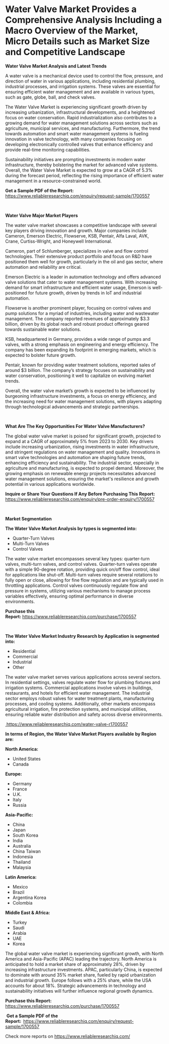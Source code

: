 <p><h1>Water Valve Market Provides a Comprehensive Analysis Including a Macro Overview of the Market, Micro Details such as Market Size and Competitive Landscape</h1></p><p><strong>Water Valve Market Analysis and Latest Trends</strong></p>
<p><p>A water valve is a mechanical device used to control the flow, pressure, and direction of water in various applications, including residential plumbing, industrial processes, and irrigation systems. These valves are essential for ensuring efficient water management and are available in various types, such as gate, globe, ball, and check valves.</p><p>The Water Valve Market is experiencing significant growth driven by increasing urbanization, infrastructural developments, and a heightened focus on water conservation. Rapid industrialization also contributes to a growing demand for water management solutions across sectors such as agriculture, municipal services, and manufacturing. Furthermore, the trend towards automation and smart water management systems is fueling innovation in valve technology, with many companies focusing on developing electronically controlled valves that enhance efficiency and provide real-time monitoring capabilities.</p><p>Sustainability initiatives are prompting investments in modern water infrastructure, thereby bolstering the market for advanced valve systems. Overall, the Water Valve Market is expected to grow at a CAGR of 5.3% during the forecast period, reflecting the rising importance of efficient water management in a resource-constrained world.</p></p>
<p><strong>Get a Sample PDF of the Report:&nbsp;</strong> <a href="https://www.reliableresearchiq.com/enquiry/request-sample/1700557?utm_campaign=1876&utm_medium=2&utm_source=Github&utm_content=ia&utm_term=09012025&utm_id=water-valve">https://www.reliableresearchiq.com/enquiry/request-sample/1700557</a></p>
<p>&nbsp;</p>
<p><strong>Water Valve Major Market Players</strong></p>
<p><p>The water valve market showcases a competitive landscape with several key players driving innovation and growth. Major companies include Cameron, Emerson Electric, Flowserve, KSB, Pentair, Alfa Laval, AVK, Crane, Curtiss-Wright, and Honeywell International. </p><p>Cameron, part of Schlumberger, specializes in valve and flow control technologies. Their extensive product portfolio and focus on R&D have positioned them well for growth, particularly in the oil and gas sector, where automation and reliability are critical.</p><p>Emerson Electric is a leader in automation technology and offers advanced valve solutions that cater to water management systems. With increasing demand for smart infrastructure and efficient water usage, Emerson is well-positioned for future growth, driven by trends in IoT and industrial automation.</p><p>Flowserve is another prominent player, focusing on control valves and pump solutions for a myriad of industries, including water and wastewater management. The company reported revenues of approximately $3.3 billion, driven by its global reach and robust product offerings geared towards sustainable water solutions.</p><p>KSB, headquartered in Germany, provides a wide range of pumps and valves, with a strong emphasis on engineering and energy efficiency. The company has been expanding its footprint in emerging markets, which is expected to bolster future growth.</p><p>Pentair, known for providing water treatment solutions, reported sales of around $3 billion. The company’s strategy focuses on sustainability and water conservation, positioning it well to capitalize on evolving market trends.</p><p>Overall, the water valve market’s growth is expected to be influenced by burgeoning infrastructure investments, a focus on energy efficiency, and the increasing need for water management solutions, with players adapting through technological advancements and strategic partnerships.</p></p>
<p>&nbsp;</p>
<p><strong>What Are The Key Opportunities For Water Valve Manufacturers?</strong></p>
<p><p>The global water valve market is poised for significant growth, projected to expand at a CAGR of approximately 5% from 2023 to 2030. Key drivers include increasing urbanization, rising investments in water infrastructure, and stringent regulations on water management and quality. Innovations in smart valve technologies and automation are shaping future trends, enhancing efficiency and sustainability. The industrial sector, especially in agriculture and manufacturing, is expected to propel demand. Moreover, the growing emphasis on renewable energy projects necessitates advanced water management solutions, ensuring the market's resilience and growth potential in various applications worldwide.</p></p>
<p><strong>Inquire or Share Your Questions If Any Before Purchasing This Report:</strong> <a href="https://www.reliableresearchiq.com/enquiry/pre-order-enquiry/1700557?utm_campaign=1876&utm_medium=2&utm_source=Github&utm_content=ia&utm_term=09012025&utm_id=water-valve">https://www.reliableresearchiq.com/enquiry/pre-order-enquiry/1700557</a></p>
<p>&nbsp;</p>
<p><strong>Market Segmentation</strong></p>
<p><strong>The Water Valve Market Analysis by types is segmented into:</strong></p>
<p><ul><li>Quarter-Turn Valves</li><li>Multi-Turn Valves</li><li>Control Valves</li></ul></p>
<p><p>The water valve market encompasses several key types: quarter-turn valves, multi-turn valves, and control valves. Quarter-turn valves operate with a simple 90-degree rotation, providing quick on/off flow control, ideal for applications like shut-off. Multi-turn valves require several rotations to fully open or close, allowing for fine flow regulation and are typically used in throttling applications. Control valves continuously regulate flow and pressure in systems, utilizing various mechanisms to manage process variables effectively, ensuring optimal performance in diverse environments.</p></p>
<p><strong>Purchase this Report:&nbsp;</strong><a href="https://www.reliableresearchiq.com/purchase/1700557?utm_campaign=1876&utm_medium=2&utm_source=Github&utm_content=ia&utm_term=09012025&utm_id=water-valve">https://www.reliableresearchiq.com/purchase/1700557</a></p>
<p>&nbsp;</p>
<p><strong>The Water Valve Market Industry Research by Application is segmented into:</strong></p>
<p><ul><li>Residential</li><li>Commercial</li><li>Industrial</li><li>Other</li></ul></p>
<p><p>The water valve market serves various applications across several sectors. In residential settings, valves regulate water flow for plumbing fixtures and irrigation systems. Commercial applications involve valves in buildings, restaurants, and hotels for efficient water management. The industrial sector employs robust valves for water treatment plants, manufacturing processes, and cooling systems. Additionally, other markets encompass agricultural irrigation, fire protection systems, and municipal utilities, ensuring reliable water distribution and safety across diverse environments.</p></p>
<p><a href="https://www.reliableresearchiq.com/water-valve-r1700557?utm_campaign=1876&utm_medium=2&utm_source=Github&utm_content=ia&utm_term=09012025&utm_id=water-valve">&nbsp;https://www.reliableresearchiq.com/water-valve-r1700557</a></p>
<p><strong>In terms of Region, the Water Valve Market Players available by Region are:</strong></p>
<p>
    <p> <strong> North America: </strong>
        <ul>
            <li>United States</li>
            <li>Canada</li>
        </ul>
        </p> 
    <p> <strong> Europe: </strong>
        <ul>
            <li>Germany</li>
            <li>France</li>
            <li>U.K.</li>
            <li>Italy</li>
            <li>Russia</li>
        </ul>
        </p> 
    <p> <strong> Asia-Pacific: </strong>
        <ul>
            <li>China</li>
            <li>Japan</li>
            <li>South Korea</li>
            <li>India</li>
            <li>Australia</li>
            <li>China Taiwan</li>
            <li>Indonesia</li>
            <li>Thailand</li>
            <li>Malaysia</li>
        </ul>
        </p> 
    <p> <strong> Latin America: </strong>
        <ul>
            <li>Mexico</li>
            <li>Brazil</li>
            <li>Argentina Korea</li>
            <li>Colombia</li>
        </ul>
        </p> 
    <p> <strong> Middle East & Africa: </strong>
        <ul>
            <li>Turkey</li>
            <li>Saudi</li>
            <li>Arabia</li>
            <li>UAE</li>
            <li>Korea</li>
        </ul>
    </p>
    </p>
<p><p>The global water valve market is experiencing significant growth, with North America and Asia-Pacific (APAC) leading the trajectory. North America is anticipated to hold a market share of approximately 28%, driven by increasing infrastructure investments. APAC, particularly China, is expected to dominate with around 35% market share, fueled by rapid urbanization and industrial growth. Europe follows with a 25% share, while the USA accounts for about 18%. Strategic advancements in technology and sustainability initiatives will further influence regional growth dynamics.</p></p>
<p><strong>Purchase this Report: </strong><a href="https://www.reliableresearchiq.com/purchase/1700557?utm_campaign=1876&utm_medium=2&utm_source=Github&utm_content=ia&utm_term=09012025&utm_id=water-valve">https://www.reliableresearchiq.com/purchase/1700557</a></p>
<p>&nbsp;<strong>Get a Sample PDF of the Report:&nbsp;&nbsp;</strong><a href="https://www.reliableresearchiq.com/enquiry/request-sample/1700557?utm_campaign=1876&utm_medium=2&utm_source=Github&utm_content=ia&utm_term=09012025&utm_id=water-valve">https://www.reliableresearchiq.com/enquiry/request-sample/1700557</a></p>
<p><strong></strong></p>
<p>Check more reports on <a href="https://www.reliableresearchiq.com/?utm_campaign=1876&utm_medium=2&utm_source=Github&utm_content=ia&utm_term=09012025&utm_id=water-valve">https://www.reliableresearchiq.com/</a></p>